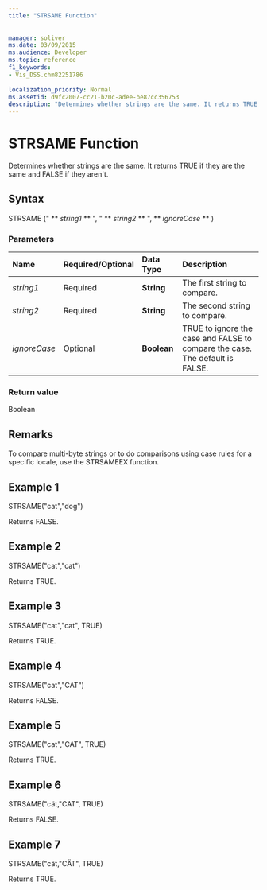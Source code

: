 ```yaml
---
title: "STRSAME Function"
 
 
manager: soliver
ms.date: 03/09/2015
ms.audience: Developer
ms.topic: reference
f1_keywords:
- Vis_DSS.chm82251786
 
localization_priority: Normal
ms.assetid: d9fc2007-cc21-b20c-adee-be87cc356753
description: "Determines whether strings are the same. It returns TRUE if they are the same and FALSE if they aren't."
---
```


# STRSAME Function

Determines whether strings are the same. It returns TRUE if they are the same and FALSE if they aren't. 
  
## Syntax

STRSAME (" ** *string1* ** ", " ** *string2* ** ", ** *ignoreCase* ** ) 
  
### Parameters

|**Name**|**Required/Optional**|**Data Type**|**Description**|
|:-----|:-----|:-----|:-----|
| _string1_ <br/> |Required  <br/> |**String** <br/> |The first string to compare.  <br/> |
| _string2_ <br/> |Required  <br/> |**String** <br/> |The second string to compare.  <br/> |
| _ignoreCase_ <br/> |Optional  <br/> |**Boolean** <br/> |TRUE to ignore the case and FALSE to compare the case. The default is FALSE.  <br/> |
   
### Return value

Boolean
  
## Remarks

To compare multi-byte strings or to do comparisons using case rules for a specific locale, use the STRSAMEEX function.
  
## Example 1

STRSAME("cat","dog")
  
Returns FALSE.
  
## Example 2

STRSAME("cat","cat")
  
Returns TRUE.
  
## Example 3

STRSAME("cat","cat", TRUE)
  
Returns TRUE.
  
## Example 4

STRSAME("cat","CAT")
  
Returns FALSE.
  
## Example 5

STRSAME("cat","CAT", TRUE)
  
Returns TRUE.
  
## Example 6

STRSAME("cät,"CAT", TRUE)
  
Returns FALSE.
  
## Example 7

STRSAME("cät,"CÄT", TRUE)
  
Returns TRUE.
  

